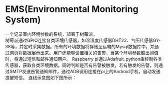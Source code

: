 # EMS(Environmental Monitoring System)
一个记录室内环境参数的系统，部署于树莓派。  
树莓派通过GPIO连接各类环境传感器，如温湿度传感器DHT22、气压传感器GY-38等，并定时采集数据。所有的环境数据将存储至远端的Mysql数据库中，并通过网页将数据展示出来。用户还能够设置相关的告警，当某个环境参数超出阈值时，将通过短信和邮件通知用户。
Raspberry pi通过Adafruit_python库控制各类传感器，获取各类环境数据。同时判断是否有告警被触发，若有触发的告警，则通过SMTP发送告警通知邮件，通过ADB调用连接在pi上的Android手机，自动发送提醒短信。
连线示意图如下图所示：
